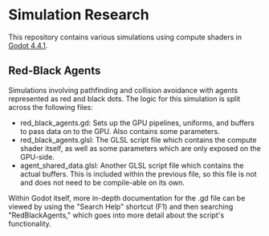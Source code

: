 # Simulation Research

This repository contains various simulations using compute shaders in [Godot 4.4.1](https://godotengine.org/download/archive/4.4.1-stable/).

## Red-Black Agents

Simulations involving pathfinding and collision avoidance with agents represented as red and black dots. The logic for this simulation is split across the following files:

* red_black_agents.gd: Sets up the GPU pipelines, uniforms, and buffers to pass data on to the GPU. Also contains some parameters.
* red_black_agents.glsl: The GLSL script file which contains the compute shader itself, as well as some parameters which are only exposed on the GPU-side.
* agent_shared_data.glsl: Another GLSL script file which contains the actual buffers. This is included within the previous file, so this file is not and does not need to be compile-able on its own.

Within Godot itself, more in-depth documentation for the .gd file can be viewed by using the "Search Help" shortcut (F1) and then searching "RedBlackAgents," which goes into more detail about the script's functionality.
